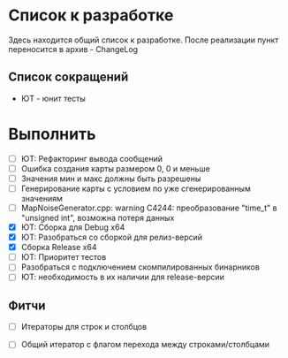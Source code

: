 # Список к разработке

Здесь находится общий список к разработке. После реализации пункт
переносится в архив - ChangeLog

## Список сокращений

* ЮТ - юнит тесты

# Выполнить

- [ ] ЮТ: Рефакторинг вывода сообщений
- [ ] Ошибка создания карты размером 0, 0 и меньше
- [ ] Значения мин и макс должны быть разрешены
- [ ] Генерирование карты с условием по уже сгенерированным значениям
- [ ] MapNoiseGenerator.cpp: warning C4244: преобразование "time_t" в "unsigned int", возможна потеря данных
- [x] ЮТ: Сборка для Debug x64
- [x] ЮТ: Разобраться со сборкой для релиз-версий
- [x] Сборка Release x64
- [ ] ЮТ: Приоритет тестов
- [ ] Разобраться с подключением скомпилированных бинарников
- [ ] ЮТ: необходимость в их наличии для release-версии

## Фитчи

- [ ] Итераторы для строк и столбцов
- [ ] Общий итератор с флагом перехода между строками/столбцами

